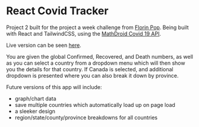 # React Covid Tracker

Project 2 built for the project a week challenge from [Florin Pop]("https://github.com/florinpop17"). Being built with React and TailwindCSS, using the [MathDroid Covid 19 API]("https://github.com/mathdroid/covid-19-api").

Live version can be seen [here]("https://chris-react-covid-tracker.netlify.com").

You are given the global Confirmed, Recovered, and Death numbers, as well as you can select a country from a dropdown menu which will then show you the details for that country. If Canada is selected, and additional dropdown is presented where you can also break it down by province.

Future versions of this app will include:

- graph/chart data
- save multiple countries which automatically load up on page load
- a sleeker design
- region/state/county/province breakdowns for all countries
